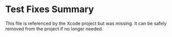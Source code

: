# Test Fixes Summary

This file is referenced by the Xcode project but was missing.
It can be safely removed from the project if no longer needed.
